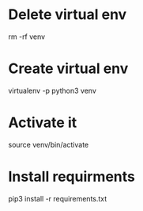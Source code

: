 # Delete virtual env  
rm -rf venv  
  
# Create virtual env  
virtualenv -p python3 venv  

# Activate it  
source venv/bin/activate  

# Install requirments
pip3 install -r requirements.txt
